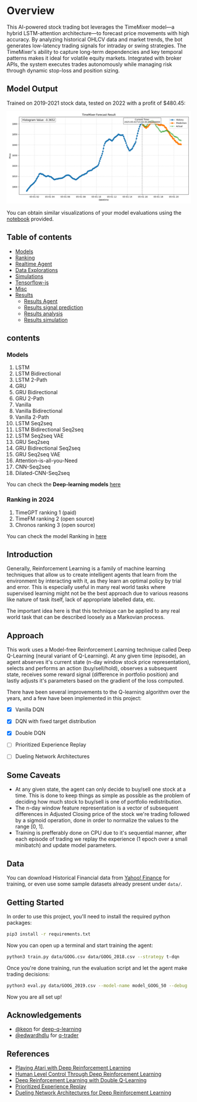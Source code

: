# Overview

This AI-powered stock trading bot leverages the TimeMixer model—a hybrid LSTM-attention architecture—to forecast price movements with high accuracy. By analyzing historical OHLCV data and market trends, the bot generates low-latency trading signals for intraday or swing strategies. The TimeMixer's ability to capture long-term dependencies and key temporal patterns makes it ideal for volatile equity markets. Integrated with broker APIs, the system executes trades autonomously while managing risk through dynamic stop-loss and position sizing.

## Model Output

Trained on 2019-2021 stock data, tested on 2022 with a profit of $480.45:

![Google Stock Trading episode](./extra/1.png)

You can obtain similar visualizations of your model evaluations using the [notebook](./visualize.ipynb) provided.

## Table of contents
  * [Models](#models)
  * [Ranking](#Ranking-in-2024)
  * [Realtime Agent](realtime-agent)
  * [Data Explorations](#data-explorations)
  * [Simulations](#simulations)
  * [Tensorflow-js](#tensorflow-js)
  * [Misc](#misc)
  * [Results](#results)
    * [Results Agent](#results-agent)
    * [Results signal prediction](#results-signal-prediction)
    * [Results analysis](#results-analysis)
    * [Results simulation](#results-simulation)

## contents

### Models

 1. LSTM
 2. LSTM Bidirectional
 3. LSTM 2-Path
 4. GRU
 5. GRU Bidirectional
 6. GRU 2-Path
 7. Vanilla
 8. Vanilla Bidirectional
 9. Vanilla 2-Path
 10. LSTM Seq2seq
 11. LSTM Bidirectional Seq2seq
 12. LSTM Seq2seq VAE
 13. GRU Seq2seq
 14. GRU Bidirectional Seq2seq
 15. GRU Seq2seq VAE
 16. Attention-is-all-you-Need
 17. CNN-Seq2seq
 18. Dilated-CNN-Seq2seq

You can check the **Deep-learning models** [here](deep-learning)

### Ranking in 2024
1. TimeGPT ranking 1 (paid)
2. TimeFM ranking 2 (open source)
3. Chronos ranking 3 (open source)

You can check the model Ranking in [here](https://arxiv.org/abs/2410.16032)

## Introduction

Generally, Reinforcement Learning is a family of machine learning techniques that allow us to create intelligent agents that learn from the environment by interacting with it, as they learn an optimal policy by trial and error. This is especially useful in many real world tasks where supervised learning might not be the best approach due to various reasons like nature of task itself, lack of appropriate labelled data, etc.

The important idea here is that this technique can be applied to any real world task that can be described loosely as a Markovian process.

## Approach

This work uses a Model-free Reinforcement Learning technique called Deep Q-Learning (neural variant of Q-Learning).
At any given time (episode), an agent abserves it's current state (n-day window stock price representation), selects and performs an action (buy/sell/hold), observes a subsequent state, receives some reward signal (difference in portfolio position) and lastly adjusts it's parameters based on the gradient of the loss computed.

There have been several improvements to the Q-learning algorithm over the years, and a few have been implemented in this project:

- [x] Vanilla DQN
- [x] DQN with fixed target distribution
- [x] Double DQN
- [ ] Prioritized Experience Replay
- [ ] Dueling Network Architectures


## Some Caveats

- At any given state, the agent can only decide to buy/sell one stock at a time. This is done to keep things as simple as possible as the problem of deciding how much stock to buy/sell is one of portfolio redistribution.
- The n-day window feature representation is a vector of subsequent differences in Adjusted Closing price of the stock we're trading followed by a sigmoid operation, done in order to normalize the values to the range [0, 1].
- Training is prefferably done on CPU due to it's sequential manner, after each episode of trading we replay the experience (1 epoch over a small minibatch) and update model parameters.

## Data

You can download Historical Financial data from [Yahoo! Finance](https://ca.finance.yahoo.com/) for training, or even use some sample datasets already present under `data/`.

## Getting Started

In order to use this project, you'll need to install the required python packages:

```bash
pip3 install -r requirements.txt
```

Now you can open up a terminal and start training the agent:

```bash
python3 train.py data/GOOG.csv data/GOOG_2018.csv --strategy t-dqn
```

Once you're done training, run the evaluation script and let the agent make trading decisions:

```bash
python3 eval.py data/GOOG_2019.csv --model-name model_GOOG_50 --debug
```

Now you are all set up!

## Acknowledgements

- [@keon](https://github.com/keon) for [deep-q-learning](https://github.com/keon/deep-q-learning)
- [@edwardhdlu](https://github.com/edwardhdlu) for [q-trader](https://github.com/edwardhdlu/q-trader)

## References

- [Playing Atari with Deep Reinforcement Learning](https://arxiv.org/abs/1312.5602)
- [Human Level Control Through Deep Reinforcement Learning](https://deepmind.com/research/publications/human-level-control-through-deep-reinforcement-learning/)
- [Deep Reinforcement Learning with Double Q-Learning](https://arxiv.org/abs/1509.06461)
- [Prioritized Experience Replay](https://arxiv.org/abs/1511.05952)
- [Dueling Network Architectures for Deep Reinforcement Learning](https://arxiv.org/abs/1511.06581)
